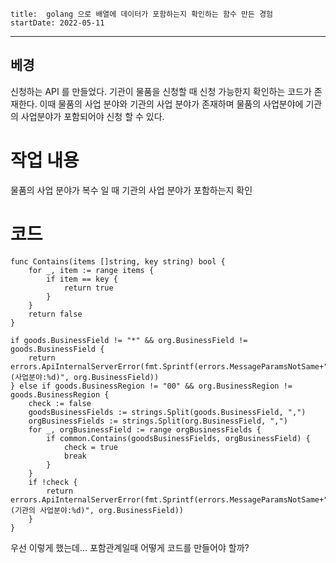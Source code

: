 ```
title:  golang 으로 배열에 데이터가 포함하는지 확인하는 함수 만든 경험
startDate: 2022-05-11
```
---

## 베경
신청하는 API 를 만들었다.
기관이 물품을 신청할 때 
신청 가능한지 확인하는 코드가 존재한다.
이때 물품의 사업 분야와 기관의 사업 분야가 존재하며
물품의 사업분야에 기관의 사업분야가 포함되어야 신청 할 수 있다.

# 작업 내용
물품의 사업 분야가 복수 일 때 기관의 사업 분야가 포함하는지 확인

# 코드
```
func Contains(items []string, key string) bool {
	for _, item := range items {
		if item == key {
			return true
		}
	}
	return false
}

if goods.BusinessField != "*" && org.BusinessField != goods.BusinessField {
    return errors.ApiInternalServerError(fmt.Sprintf(errors.MessageParamsNotSame+"(사업분야:%d)", org.BusinessField))
} else if goods.BusinessRegion != "00" && org.BusinessRegion != goods.BusinessRegion {
    check := false
    goodsBusinessFields := strings.Split(goods.BusinessField, ",")
    orgBusinessFields := strings.Split(org.BusinessField, ",")
    for _, orgBusinessField := range orgBusinessFields {
        if common.Contains(goodsBusinessFields, orgBusinessField) {
            check = true
            break
        }
    }
    if !check {
        return errors.ApiInternalServerError(fmt.Sprintf(errors.MessageParamsNotSame+"(기관의 사업분야:%d)", org.BusinessField))
    }
}
```

우선 이렇게 했는데...
포함관계일때 어떻게 코드를 만들어야 할까?
